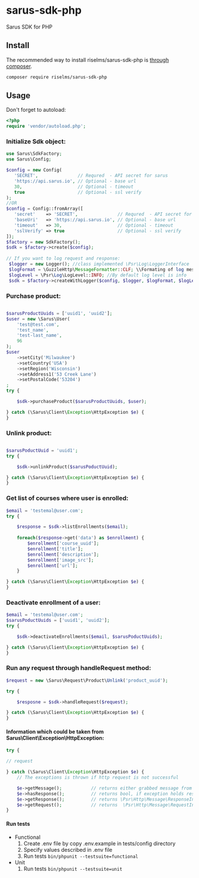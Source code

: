 # sarus-sdk-php
Sarus SDK for PHP

## Install

The recommended way to install riselms/sarus-sdk-php is [through composer](http://getcomposer.org).

```bash
composer require riselms/sarus-sdk-php
```

## Usage

Don't forget to autoload:

```php
<?php
require 'vendor/autoload.php';
```

### Initialize Sdk object:

```php
use Sarus\SdkFactory;
use Sarus\Config;

$config = new Config(
   'SECRET',               // Requred  - API secret for sarus    
   'https://api.sarus.io', // Optional - base url
   30,                     // Optional - timeout
   true                    // Optional - ssl verify
);
//OR
$config = Config::fromArray([
   'secret'    => 'SECRET',               // Requred  - API secret for sarus    
   'baseUri'   => 'https://api.sarus.io', // Optional - base url
   'timeout'   => 30,                     // Optional - timeout
   'sslVerify' => true                    // Optional - ssl verify
]);
$factory = new SdkFactory();
$sdk = $factory->create($config);
 
// If you want to log request and response:
 $logger = new Logger(); //class implemented \Psr\Log\LoggerInterface
 $logFormat = \GuzzleHttp\MessageFormatter::CLF; \\Formating of log message
 $logLevel = \Psr\Log\LogLevel::INFO; //By default log level is info
 $sdk = $factory->createWithLogger($config, $logger, $logFormat, $logLevel);
```

### Purchase product:
```php

$sarusProductUuids = ['uuid1', 'uuid2'];
$user = new \Sarus\User(
    'test@test.com',
    'test_name',
    'test-last_name',
    96
);
$user
    ->setCity('Milwaukee')
    ->setCountry('USA')
    ->setRegion('Wisconsin')
    ->setAddress1('53 Creek Lane')
    ->setPostalCode('53204')
;
try {

    $sdk->purchaseProduct($sarusProductUuids, $user);

} catch (\Sarus\Client\Exception\HttpException $e) {
}
```

### Unlink product:

```php

$sarusPoductUuid = 'uuid1';
try {

    $sdk->unlinkProduct($sarusPoductUuid);

} catch (\Sarus\Client\Exception\HttpException $e) {
}
```

### Get list of courses where user is enrolled:
```php
$email = 'testemal@user.com';
try {

    $response = $sdk->listEnrollments($email);
    
    foreach($response->get('data') as $enrollment) {
        $enrollment['course_uuid'];
        $enrollment['title'];
        $enrollment['description'];
        $enrollment['image_src'];
        $enrollment['url'];
    }

} catch (\Sarus\Client\Exception\HttpException $e) {
}
```

### Deactivate enrollment of a user:
```php
$email = 'testemal@user.com';
$sarusPoductUuids = ['uuid1', 'uuid2'];
try {

    $sdk->deactivateEnrollments($email, $sarusPoductUuids);

} catch (\Sarus\Client\Exception\HttpException $e) {
}
```

### Run any request through handleRequest method:
```php
$request = new \Sarus\Request\Product\Unlink('product_uuid');

try {

    $resposne = $sdk->handleRequest($request);

} catch (\Sarus\Client\Exception\HttpException $e) {
}
```

#### Information which could be taken from Sarus\Client\Exception\HttpException:
```php
try {

// request

} catch (\Sarus\Client\Exception\HttpException $e) {
    // The exceptions is thrown if http request is not successful

    $e->getMessage();           // returns either grabbed message from response body or reason phrase
    $e->hasResponse();          // returns bool, if exception holds response object
    $e->getResponse();          // returns \Psr\Http\Message\ResponseInterface
    $e->getRequest();           // returns  \Psr\Http\Message\RequestInterface
}
```

#### Run tests
- Functional
    1. Create .env file by copy .env.example in tests/config directory
    2. Specify values described in .env file
    3. Run tests `bin/phpunit --testsuite=functional`
- Unit
    1.  Run tests `bin/phpunit --testsuite=unit`

